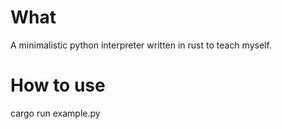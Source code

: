 # What
A minimalistic python interpreter written in rust to teach myself. 

# How to use
cargo run example.py
